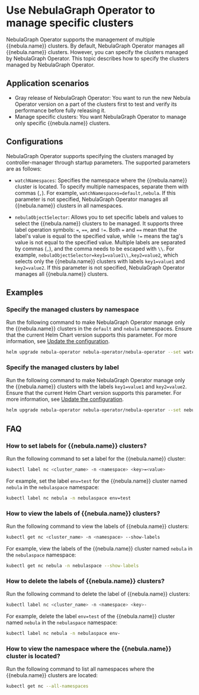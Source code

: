 # Use NebulaGraph Operator to manage specific clusters

NebulaGraph Operator supports the management of multiple {{nebula.name}} clusters. By default, NebulaGraph Operator manages all {{nebula.name}} clusters. However, you can specify the clusters managed by NebulaGraph Operator. This topic describes how to specify the clusters managed by NebulaGraph Operator.

## Application scenarios

- Gray release of NebulaGraph Operator: You want to run the new Nebula Operator version on a part of the clusters first to test and verify its performance before fully releasing it.
- Manage specific clusters: You want NebulaGraph Operator to manage only specific {{nebula.name}} clusters.

## Configurations

NebulaGraph Operator supports specifying the clusters managed by controller-manager through startup parameters. The supported parameters are as follows:

- `watchNamespaces`: Specifies the namespace where the {{nebula.name}} cluster is located. To specify multiple namespaces, separate them with commas (`,`). For example, `watchNamespaces=default,nebula`. If this parameter is not specified, NebulaGraph Operator manages all {{nebula.name}} clusters in all namespaces.

- `nebulaObjectSelector`: Allows you to set specific labels and values to select the {{nebula.name}} clusters to be managed. It supports three label operation symbols: `=`, `==`, and `!=`. Both `=` and `==` mean that the label's value is equal to the specified value, while `!=` means the tag's value is not equal to the specified value. Multiple labels are separated by commas (`,`), and the comma needs to be escaped with `\\`. For example, `nebulaObjectSelector=key1=value1\\,key2=value2`, which selects only the {{nebula.name}} clusters with labels `key1=value1` and `key2=value2`. If this parameter is not specified, NebulaGraph Operator manages all {{nebula.name}} clusters.

## Examples

### Specify the managed clusters by namespace

Run the following command to make NebulaGraph Operator manage only the {{nebula.name}} clusters in the `default` and `nebula` namespaces. Ensure that the current Helm Chart version supports this parameter. For more information, see [Update the configuration](3.2.update-operator.md).


```bash
helm upgrade nebula-operator nebula-operator/nebula-operator --set watchNamespaces=default,nebula
```

### Specify the managed clusters by label

Run the following command to make NebulaGraph Operator manage only the {{nebula.name}} clusters with the labels `key1=value1` and `key2=value2`. Ensure that the current Helm Chart version supports this parameter. For more information, see [Update the configuration](3.2.update-operator.md).

```bash
helm upgrade nebula-operator nebula-operator/nebula-operator --set nebulaObjectSelector=key1=value1\\,key2=value2
```

## FAQ

### How to set labels for {{nebula.name}} clusters?

Run the following command to set a label for the {{nebula.name}} cluster:


```bash
kubectl label nc <cluster_name> -n <namespace> <key>=<value>
```

For example, set the label `env=test` for the {{nebula.name}} cluster named `nebula` in the `nebulaspace` namespace:

```bash
kubectl label nc nebula -n nebulaspace env=test
```

### How to view the labels of {{nebula.name}} clusters?

Run the following command to view the labels of {{nebula.name}} clusters:

```bash
kubectl get nc <cluster_name> -n <namespace> --show-labels
```

For example, view the labels of the {{nebula.name}} cluster named `nebula` in the `nebulaspace` namespace:

```bash
kubectl get nc nebula -n nebulaspace --show-labels
```

### How to delete the labels of {{nebula.name}} clusters?

Run the following command to delete the label of {{nebula.name}} clusters:

```bash
kubectl label nc <cluster_name> -n <namespace> <key>-
```

For example, delete the label `env=test` of the {{nebula.name}} cluster named `nebula` in the `nebulaspace` namespace:

```bash
kubectl label nc nebula -n nebulaspace env-
```

### How to view the namespace where the {{nebula.name}} cluster is located?

Run the following command to list all namespaces where the {{nebula.name}} clusters are located:

```bash
kubectl get nc --all-namespaces
```
